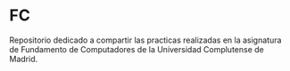 # FC
 Repositorio dedicado a compartir las practicas realizadas en la asignatura de Fundamento de Computadores de la Universidad Complutense de Madrid.
